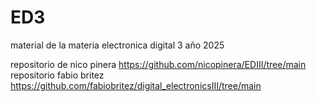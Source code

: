 # ED3
material de la materia electronica digital 3 año 2025

repositorio de nico pinera https://github.com/nicopinera/EDIII/tree/main
repositorio fabio britez https://github.com/fabiobritez/digital_electronicsIII/tree/main
